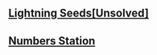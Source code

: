 ## [Lightning Seeds[Unsolved]](Lightning%20Seeds[Unsolved]/)
## [Numbers Station](Numbers%20Station/)
